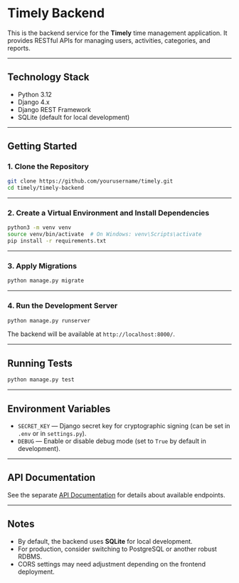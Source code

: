 # Timely Backend

This is the backend service for the **Timely** time management application. It provides RESTful APIs for managing users, activities, categories, and reports.

---

## Technology Stack

* Python 3.12
* Django 4.x
* Django REST Framework
* SQLite (default for local development)

---

## Getting Started

### 1. Clone the Repository

```bash
git clone https://github.com/yourusername/timely.git
cd timely/timely-backend
```

---

### 2. Create a Virtual Environment and Install Dependencies

```bash
python3 -m venv venv
source venv/bin/activate  # On Windows: venv\Scripts\activate
pip install -r requirements.txt
```

---

### 3. Apply Migrations

```bash
python manage.py migrate
```

---

### 4. Run the Development Server

```bash
python manage.py runserver
```

The backend will be available at `http://localhost:8000/`.

---

## Running Tests

```bash
python manage.py test
```

---

## Environment Variables

* `SECRET_KEY` — Django secret key for cryptographic signing (can be set in `.env` or in `settings.py`).
* `DEBUG` — Enable or disable debug mode (set to `True` by default in development).

---

## API Documentation

See the separate [API Documentation](../api-docs.md) for details about available endpoints.

---

## Notes

* By default, the backend uses **SQLite** for local development.
* For production, consider switching to PostgreSQL or another robust RDBMS.
* CORS settings may need adjustment depending on the frontend deployment.

